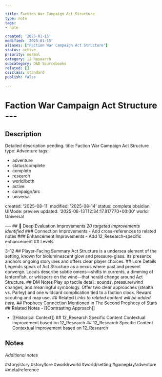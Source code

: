 ```yaml
---

title: Faction War Campaign Act Structure
type: note
tags:
- note

created: '2025-01-15'
modified: '2025-01-15'
aliases: ["Faction War Campaign Act Structure"]
status: active
priority: normal
category: 12 Research
subcategory: D&D Sourcebooks
related: []
cssclass: standard
publish: false

---
```


 # Faction War Campaign Act Structure ---

## Description

Detailed description pending.
title: Faction War Campaign Act Structure
type: Adventure
tags:
- adventure
- status/complete
- complete
- research
- world/both
- active
- campaign/arc
- universal

created: '2025-08-11'
modified: '2025-08-14'
status: complete
obsidian UIMode: preview
updated: '2025-08-13T12:34:17.817770+00:00'
world: Universal

--- ## 🔧 Deep Evaluation Improvements *20 targeted improvements identified* ### Connection Improvements - Add cross-references to related notes ### Enhancement Improvements - Add 12_Research-specific enhancement ## Levels

3–12 ## Player-Facing Summary Act Structure is a undersea element of the setting, known for bioluminescent glow and pressure-glass. Its presence anchors ongoing storylines and offers clear player choices. ## Lore Details Legends speak of Act Structure as a nexus where past and present converge. Locals describe subtle omens—shifts in currents, a dimming of lanternfish, or whispers on the wind—that herald change around Act Structure. ## DM Notes Play up tactile detail: sounds, pressure/wind changes, and meaningful symbology. Offer two clear approaches (stealth vs. Parley) and one wildcard complication tied to a faction clock. Reward scouting and map use. ## Related *Links to related content will be added here.* ## Prophecy Connection Mentioned in The Second Prophecy of Stars ## Related Notes - [[Contrasting Approach]]
- [[Historical Context]] ## 12_Research Specific Content Contextual improvement based on 12_Research ## 12_Research Specific Content Contextual improvement based on 12_Research

## Notes

*Additional notes*

#story/story
#story/lore
#world/world
#world/setting
#gameplay/adventure
#meta/reference